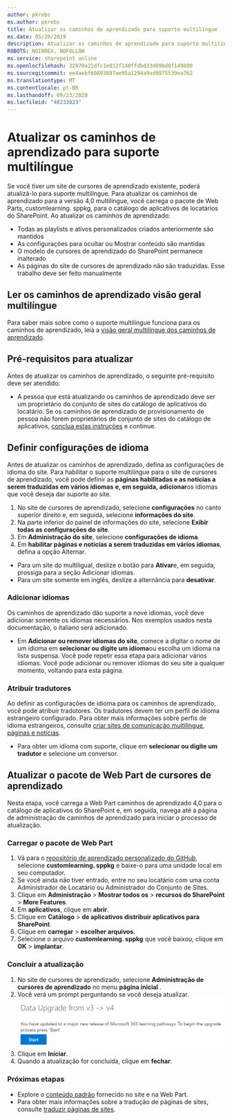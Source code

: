 ```yaml
---
author: pkrebs
ms.author: pkrebs
title: Atualizar os caminhos de aprendizado para suporte multilíngue
ms.date: 05/20/2019
description: Atualizar os caminhos de aprendizado para suporte multilíngue
ROBOTS: NOINDEX, NOFOLLOW
ms.service: sharepoint online
ms.openlocfilehash: 32870a21dfc1e012f140ffdbd33d69bd0f149880
ms.sourcegitcommit: ee4aebf60893887ae95a1294a9ad8975539ea762
ms.translationtype: MT
ms.contentlocale: pt-BR
ms.lasthandoff: 09/23/2020
ms.locfileid: "48233823"
---
```

# <a name="update-learning-pathways-for-multilingual-support"></a>Atualizar os caminhos de aprendizado para suporte multilíngue
Se você tiver um site de cursores de aprendizado existente, poderá atualizá-lo para suporte multilíngue. Para atualizar os caminhos de aprendizado para a versão 4,0 multilíngue, você carrega o pacote de Web Parts, customlearning. sppkg, para o catálogo de aplicativos de locatários do SharePoint. Ao atualizar os caminhos de aprendizado:  

- Todas as playlists e ativos personalizados criados anteriormente são mantidos
- As configurações para ocultar ou Mostrar conteúdo são mantidas
- O modelo de cursores de aprendizado do SharePoint permanece inalterado
- As páginas do site de cursores de aprendizado não são traduzidas. Esse trabalho deve ser feito manualmente

## <a name="read-the-learning-pathways-multilingual-overview"></a>Ler os caminhos de aprendizado visão geral multilíngue
Para saber mais sobre como o suporte multilíngue funciona para os caminhos de aprendizado, leia a [visão geral multilíngue dos caminhos de aprendizado](custom_overview_ml.md). 

## <a name="prerequisites-to-update"></a>Pré-requisitos para atualizar
Antes de atualizar os caminhos de aprendizado, o seguinte pré-requisito deve ser atendido:
- A pessoa que está atualizando os caminhos de aprendizado deve ser um proprietário do conjunto de sites do catálogo de aplicativos do locatário. Se os caminhos de aprendizado de provisionamento de pessoa não forem proprietários de conjunto de sites do catálogo de aplicativos, [conclua estas instruções](addappadmin.md) e continue. 

## <a name="set-language-settings"></a>Definir configurações de idioma 
Antes de atualizar os caminhos de aprendizado, defina as configurações de idioma do site. Para habilitar o suporte multilíngue para o site de cursores de aprendizado, você pode definir as **páginas habilitadas e as notícias a serem traduzidas em vários idiomas** **e, em seguida, adicionar**os idiomas que você deseja dar suporte ao site.
1.  No site de cursores de aprendizado, selecione **configurações** no canto superior direito e, em seguida, selecione **informações do site**.
2.  Na parte inferior do painel de informações do site, selecione **Exibir todas as configurações do site**.
3.  Em **Administração do site**, selecione **configurações de idioma**.
4.  Em **habilitar páginas e notícias a serem traduzidas em vários idiomas**, defina a opção Alternar. 
- Para um site do multiligual, deslize o botão para **Ativar**e, em seguida, prossiga para a seção Adicionar idiomas. 
- Para um site somente em inglês, deslize a alternância para **desativar**.

### <a name="add-languages"></a>Adicionar idiomas
Os caminhos de aprendizado dão suporte a nove idiomas, você deve adicionar somente os idiomas necessários. Nos exemplos usados nesta documentação, o italiano será adicionado. 
- Em **Adicionar ou remover idiomas do site**, comece a digitar o nome de um idioma em **selecionar ou digite um idioma**ou escolha um idioma na lista suspensa. Você pode repetir essa etapa para adicionar vários idiomas. Você pode adicionar ou remover idiomas do seu site a qualquer momento, voltando para esta página.
 
### <a name="assign-translators"></a>Atribuir tradutores
Ao definir as configurações de idioma para os caminhos de aprendizado, você pode atribuir tradutores. Os tradutores devem ter um perfil de idioma estrangeiro configurado. Para obter mais informações sobre perfis de idioma estrangeiros, consulte [criar sites de comunicação multilíngue, páginas e notícias](https://support.office.com/article/2bb7d610-5453-41c6-a0e8-6f40b3ed750c).  
- Para obter um idioma com suporte, clique em **selecionar ou digite um tradutor** e selecione um conversor. 

## <a name="update-the-learning-pathways-web-part-package"></a>Atualizar o pacote de Web Part de cursores de aprendizado
Nesta etapa, você carrega a Web Part caminhos de aprendizado 4,0 para o catálogo de aplicativos do SharePoint e, em seguida, navega até a página de administração de caminhos de aprendizado para iniciar o processo de atualização.

### <a name="upload-the-web-part-package"></a>Carregar o pacote de Web Part
1.  Vá para o [repositório de aprendizado personalizado do GitHub](https://github.com/pnp/custom-learning-office-365/tree/master/webpart), selecione **customlearning. sppkg** e baixe-o para uma unidade local em seu computador. 
2.  Se você ainda não tiver entrado, entre no seu locatário com uma conta Administrador de Locatário ou Administrador do Conjunto de Sites. 
3.  Clique em **Administração**  >  **Mostrar todos os**  >  **recursos do SharePoint**  >  **More Features**. 
4.  Em **aplicativos**, clique em **abrir**. 
5.  Clique em **Catálogo**  >  **de aplicativos distribuir aplicativos para SharePoint**. 
6.  Clique em **carregar**  >  **escolher arquivos**. 
7.  Selecione o arquivo **customlearning. sppkg** que você baixou, clique em **OK**  >  **implantar**. 

### <a name="complete-the-update"></a>Concluir a atualização
1.  No site de cursores de aprendizado, selecione **Administração de cursores de aprendizado** no menu **página inicial** . 
2.  Você verá um prompt perguntando se você deseja atualizar. 
![custom_update_adminprompt_ml.png](media/custom_update_adminprompt_ml.png)
3.  Clique em **Iniciar**. 
4. Quando a atualização for concluída, clique em **fechar**. 

### <a name="next-steps"></a>Próximas etapas
- Explore o [conteúdo padrão](custom_exploresite.md) fornecido no site e na Web Part.
- Para obter mais informações sobre a tradução de páginas de sites, consulte [traduzir páginas de sites](custom_translate_page_ml.md). 

